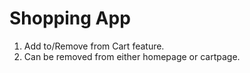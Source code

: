 # Shopping App

1. Add to/Remove from Cart feature.
2. Can be removed from either homepage or cartpage.
